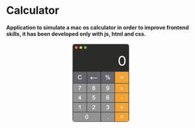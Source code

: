# Calculator

#### Application to simulate a mac os calculator in order to improve frontend skills, it has been developed only with js, html and css.

<div align="center">
<img width=30% src="img/calcu.png">
</div>
